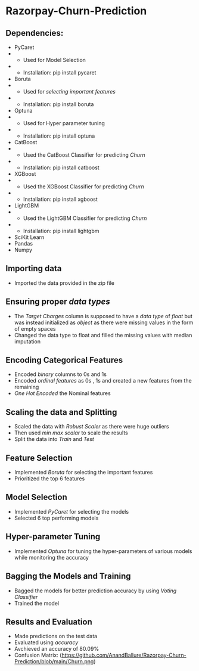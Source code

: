 # Razorpay-Churn-Prediction

## Dependencies:
- PyCaret
- - Used for Model Selection
- - Installation: pip install pycaret
- Boruta
- - Used for *selecting important features*
- - Installation: pip install boruta
- Optuna
- - Used for Hyper parameter tuning
- - Installation: pip install optuna
- CatBoost
- - Used the CatBoost Classifier for predicting *Churn*
- - Installation: pip install catboost
- XGBoost
- - Used the XGBoost Classifier for predicting *Churn*
- - Installation: pip install xgboost
- LightGBM
- - Used the LightGBM Classifier for predicting *Churn*
- - Installation: pip install lightgbm
- SciKit Learn
- Pandas
- Numpy


## Importing data 
- Imported the data provided in the zip file

## Ensuring proper *data types*
- The *Target Charges* column is supposed to have a *data type* of *float* but was instead initialized as *object* as there were missing values in the form of empty spaces
- Changed the data type to float and filled the missing values with median imputation

## Encoding Categorical Features
- Encoded *binary* columns to 0s and 1s
- Encoded *ordinal features* as 0s , 1s and created a new features from the remaining
- *One Hot Encoded* the Nominal features

## Scaling the data and Splitting 
- Scaled the data with *Robust Scaler* as there were huge outliers
- Then used *min max scalar* to scale the results 
- Split the data into *Train* and *Test*

## Feature Selection 
- Implemented *Boruta* for selecting the important features
- Prioritized the top 6 features

## Model Selection 
- Implemented *PyCaret* for selecting the models
- Selected 6 top performing models

## Hyper-parameter Tuning
- Implemented *Optuna* for tuning the hyper-parameters of various models while monitoring the accuracy

## Bagging the Models and Training
- Bagged the models for better prediction accuracy by using *Voting Classifier*
- Trained the model

## Results and Evaluation
- Made predictions on the test data 
- Evaluated using *accuracy*
- Avchieved an accuracy of 80.09%
- Confusion Matrix:
(https://github.com/AnandBallure/Razorpay-Churn-Prediction/blob/main/Churn.png)
